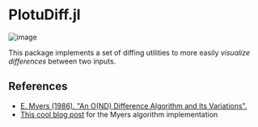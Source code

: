 # PlotuDiff.jl

![image](https://user-images.githubusercontent.com/9824244/142050922-3d1e28d8-872f-4260-b65d-48dda4383733.png)

This package implements a set of diffing utilities to more easily _visualize differences_ between two inputs.

## References

 - [E. Myers (1986). "An O(ND) Difference Algorithm and Its Variations".](https://neil.fraser.name/writing/diff/myers.pdf)
 - [This cool blog post](https://blog.jcoglan.com/2017/02/12/the-myers-diff-algorithm-part-1/) for the Myers algorithm implementation
